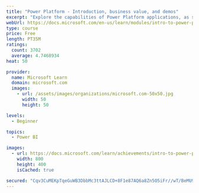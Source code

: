 ```yaml
---
title: "Power Platform - Introduction, business value, and demos"
excerpt: "Explore the capabilities of Power Platform applications, as seen in demonstrations and customer case studies."
webUrl: https://docs.microsoft.com/en-us/learn/modules/intro-to-power-platform-mba/
type: course
price: Free
length: PT35M
ratings:
  count: 3702
  average: 4.7468934
heat: 50

provider:
  name: Microsoft Learn
  domain: microsoft.com
  images:
    - url: /assets/images/organizations/microsoft.com-50x50.jpg
      width: 50
      height: 50

levels:
  - Beginner

topics:
  - Power BI

images:
  - url: https://docs.microsoft.com/learn/achievements/intro-to-power-platform-social.png
    width: 800
    height: 400
    isCached: true

secured: "Cqv3CuMEKpTqeGuWB3DbbMc3ttAJLCD+8F1e87AQ6a8Zn5O5iFr//wT/BeMU9PZ6Neh3zipv01cJc66KsQRGYieIKf6yNMGgmRXz3LGZQOujaa1rRqnbNzvy0Vc+Cym9rD1PY6QDMWGOZbEFiE7ImEvefjWsK9ivXIJymeWAaW6AnQkN6rsxwAII/3zi1VNes9WOApDzTh+XsYkZJfK3VX+sZYxOdr4uj++7RSgdJhT76HOhvK3trd4txHRaH+zZ53q26iGMEI0KFiyC3RYi5juzLYSFincV1HlB/iG9hlGoORe+RYfWBeUhl3cnQ0dPuPJ7oK2Xh/FptK7woErAy9eQSbZ2O3YR85l08e//M5C1AA2OjtmGFJzJGeLOqh/d8w8W/+rcmR7Akn/u7SqgxKc+/H3bVZ0kO4le5iyh2HA=;QSuyob3eH4dJ1CbH1ntaDw=="
---
```


